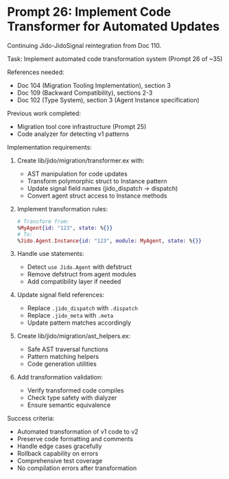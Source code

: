 # Prompt 26: Implement Code Transformer for Automated Updates

Continuing Jido-JidoSignal reintegration from Doc 110.

Task: Implement automated code transformation system (Prompt 26 of ~35)

References needed:
- Doc 104 (Migration Tooling Implementation), section 3
- Doc 109 (Backward Compatibility), sections 2-3
- Doc 102 (Type System), section 3 (Agent Instance specification)

Previous work completed:
- Migration tool core infrastructure (Prompt 25)
- Code analyzer for detecting v1 patterns

Implementation requirements:
1. Create lib/jido/migration/transformer.ex with:
   - AST manipulation for code updates
   - Transform polymorphic struct to Instance pattern
   - Update signal field names (jido_dispatch -> dispatch)
   - Convert agent struct access to Instance methods

2. Implement transformation rules:
   ```elixir
   # Transform from:
   %MyAgent{id: "123", state: %{}}
   # To:
   %Jido.Agent.Instance{id: "123", module: MyAgent, state: %{}}
   ```

3. Handle use statements:
   - Detect `use Jido.Agent` with defstruct
   - Remove defstruct from agent modules
   - Add compatibility layer if needed

4. Update signal field references:
   - Replace `.jido_dispatch` with `.dispatch`
   - Replace `.jido_meta` with `.meta`
   - Update pattern matches accordingly

5. Create lib/jido/migration/ast_helpers.ex:
   - Safe AST traversal functions
   - Pattern matching helpers
   - Code generation utilities

6. Add transformation validation:
   - Verify transformed code compiles
   - Check type safety with dialyzer
   - Ensure semantic equivalence

Success criteria:
- Automated transformation of v1 code to v2
- Preserve code formatting and comments
- Handle edge cases gracefully
- Rollback capability on errors
- Comprehensive test coverage
- No compilation errors after transformation